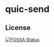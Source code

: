 # quic-send


## License
[![FOSSA Status](https://app.fossa.com/api/projects/git%2Bgithub.com%2Fiavian%2Fquic-send.svg?type=shield)](https://app.fossa.com/projects/git%2Bgithub.com%2Fiavian%2Fquic-send?ref=badge_shield)

